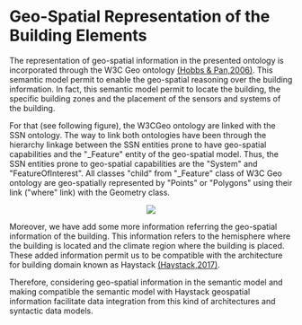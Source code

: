 # Geo-Spatial Representation of the Building Elements

The representation of geo-spatial information in the presented ontology is incorporated through the W3C Geo ontology [(Hobbs & Pan,2006)][@Hobbs2006]. This semantic model permit to enable the geo-spatial reasoning over the building information. In fact, this semantic model permit to locate the building, the specific building zones and the placement of the sensors and systems of the building.

For that (see following figure), the W3CGeo ontology are linked with the SSN ontology. The way to link both ontologies have been through the hierarchy linkage between the SSN entities prone to have geo-spatial capabilities and the "_Feature" entity of the geo-spatial model. Thus, the SSN entities prone to geo-spatial capabilities are the "System" and "FeatureOfInterest". All classes "child" from "_Feature" class of W3C Geo ontology are geo-spatially represented by "Points" or "Polygons" using their link ("where" link) with the Geometry class.

  <div style="text-align:center">
      <img src="http://www.plantuml.com/plantuml/png/VP9RIyD048NVzrSi-A22KV2nIA5Mr8AeKC47aR8cqsHfiXDc9qXG_xkxkJPfzFMSkPpTR-nEcroHocIOAclbbv1oGOIVIqoHv8sYtNLQGAlUek43vrg5kvYmC55jFUWuuTP3Ye3wbZk2Klm8swsr30J8PGxByPpN11JlbLO95yoaFmg6FefqGy48SN4iv0rijT6iqKZSIawWxW8h2RP0f4rSgUlrOn0YWNIZMHnVYFhvwzBboUJLbRLcFc_4MnUZ87ZQhemFQxdpgvKJE-y0fwPlcackFmRivczSUGPCvKX_HctuG4lBs2qQglUGQPidK8rED5_6Ak_CPQepnLFE8v9BI_wz9wipf33HqUdPk6gDXQyo_rUz4EOwLEd4cWNfQ49-WIm7caxcm4wrkDSh6kX_4N2_OtF5sWNo36HXFNdtqK-l3z9TZZkSkFHaH0Sb2EOzYfcVCFlqNohs-7m7GOtbKAoux8shv8FJ6VdrlOr2z3HdiddfBCNG_LIqChqvR6eeJtGqZX1xLt9-_dPKatplhk0ll-KlH7T9FdeBVAXwrgEw5lDGzeI7IWNt5m00"/>
  </div>

Moreover, we have add some more information referring the geo-spatial information of the building. This information refers to the hemisphere where the building is located and the climate region where the building is placed. These added information permit us to be compatible with the architecture for building domain known as Haystack [(Haystack,2017)][@Haystack2017].

Therefore, considering geo-spatial information in the semantic model and making compatible the semantic model with Haystack geospatial information facilitate data integration from this kind of architectures and syntactic data models.

[@Hobbs2006]: http://www.w3.org/TR/owl-time/ "Hobbs, J. R., & Pan, F. (2006). Time Ontology in OWL: W3C Working Draft. W3C Web Site, (September 2006), 1–17."

[@Haystack2017]: http://project-haystack.org/doc